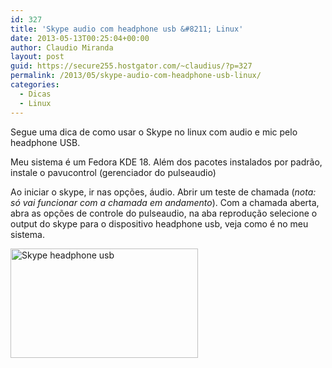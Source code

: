 ```yaml
---
id: 327
title: 'Skype audio com headphone usb &#8211; Linux'
date: 2013-05-13T00:25:04+00:00
author: Claudio Miranda
layout: post
guid: https://secure255.hostgator.com/~claudius/?p=327
permalink: /2013/05/skype-audio-com-headphone-usb-linux/
categories:
  - Dicas
  - Linux
---
```

Segue uma dica de como usar o Skype no linux com audio e mic pelo headphone USB.

Meu sistema é um Fedora KDE 18. Além dos pacotes instalados por padrão, instale o pavucontrol (gerenciador do pulseaudio)

Ao iniciar o skype, ir nas opções, áudio. Abrir um teste de chamada (_nota: só vai funcionar com a chamada em andamento_). Com a chamada aberta, abra as opções de controle do pulseaudio, na aba reprodução selecione o output do skype para o dispositivo headphone usb, veja como é no meu sistema.

[<img class="alignnone size-medium wp-image-328" alt="Skype headphone usb" src="https://secure255.hostgator.com/~claudius/wp-content/uploads/2013/05/skype_out_linux-300x175.png" width="300" height="175" srcset="http://claudius.com.br/wp-content/uploads/2013/05/skype_out_linux-300x175.png 300w, http://claudius.com.br/wp-content/uploads/2013/05/skype_out_linux-1024x597.png 1024w, http://claudius.com.br/wp-content/uploads/2013/05/skype_out_linux.png 1358w" sizes="(max-width: 300px) 100vw, 300px" />](https://secure255.hostgator.com/~claudius/wp-content/uploads/2013/05/skype_out_linux.png)